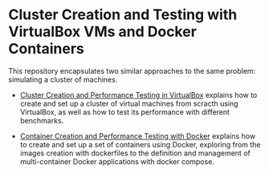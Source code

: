 # Cluster Creation and Testing with VirtualBox VMs and Docker Containers

This repository encapsulates two similar approaches to the same problem: simulating a cluster of machines.

- [Cluster Creation and Performance Testing in VirtualBox](Cluster%20Creation%20and%20Performance%20Testing%20in%20VirtualBox.md) explains how to create and set up a cluster of virtual machines from scracth using VirtualBox, as well as how to test its performance with different benchmarks.

- [Container Creation and Performance Testing with Docker](Container%20Creation%20and%20Performance%20Testing%20with%20Docker.md) explains how to create and set up a set of containers using Docker, exploring from the images creation with dockerfiles to the definition and management of multi-container Docker applications with docker compose.
